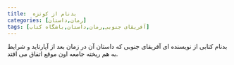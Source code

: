 ```yaml
---
title:  بدنام از کوتزه
categories: [رمان,داستان]
tags: [آفریقای جنوبی,رمان,داستان,باشگاه کتاب]
---
```



<!-- ## بدنام از کوتزه -->

بدنام کتابی از نویسنده ای آفریقای جنوبی که داستان آن در زمان بعد از آپارتاید و شرایط به هم ریخته جامعه اون موقع اتفاق می افتد.